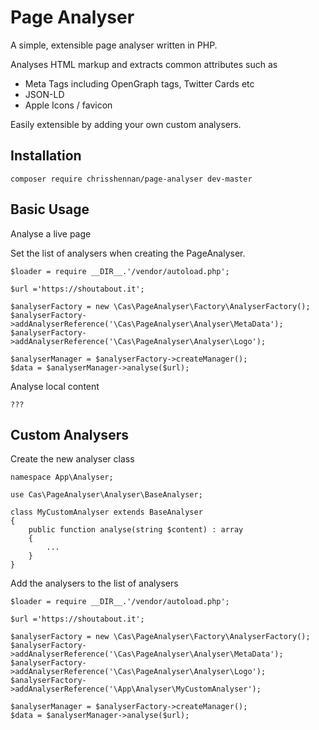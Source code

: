 # Page Analyser

A simple, extensible page analyser written in PHP.

Analyses HTML markup and extracts common attributes such as

 - Meta Tags including OpenGraph tags, Twitter Cards etc
 - JSON-LD
 - Apple Icons / favicon

Easily extensible by adding your own custom analysers.

## Installation
```
composer require chrisshennan/page-analyser dev-master
```

## Basic Usage

Analyse a live page

Set the list of analysers when creating the PageAnalyser.

```
$loader = require __DIR__.'/vendor/autoload.php';

$url ='https://shoutabout.it';

$analyserFactory = new \Cas\PageAnalyser\Factory\AnalyserFactory();
$analyserFactory->addAnalyserReference('\Cas\PageAnalyser\Analyser\MetaData');
$analyserFactory->addAnalyserReference('\Cas\PageAnalyser\Analyser\Logo');

$analyserManager = $analyserFactory->createManager();
$data = $analyserManager->analyse($url);
```

Analyse local content
```
???
```

## Custom Analysers

Create the new analyser class
```
namespace App\Analyser;

use Cas\PageAnalyser\Analyser\BaseAnalyser;

class MyCustomAnalyser extends BaseAnalyser
{
    public function analyse(string $content) : array
    {
        ...
    }
}
```

Add the analysers to the list of analysers
```
$loader = require __DIR__.'/vendor/autoload.php';

$url ='https://shoutabout.it';

$analyserFactory = new \Cas\PageAnalyser\Factory\AnalyserFactory();
$analyserFactory->addAnalyserReference('\Cas\PageAnalyser\Analyser\MetaData');
$analyserFactory->addAnalyserReference('\Cas\PageAnalyser\Analyser\Logo');
$analyserFactory->addAnalyserReference('\App\Analyser\MyCustomAnalyser');

$analyserManager = $analyserFactory->createManager();
$data = $analyserManager->analyse($url);
```
